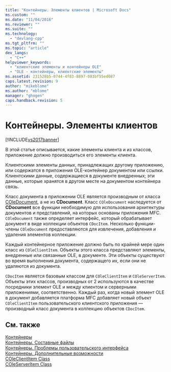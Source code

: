 ```yaml
---
title: "Контейнеры. Элементы клиентов | Microsoft Docs"
ms.custom: ""
ms.date: "11/04/2016"
ms.reviewer: ""
ms.suite: ""
ms.technology: 
  - "devlang-cpp"
ms.tgt_pltfrm: ""
ms.topic: "article"
dev_langs: 
  - "C++"
helpviewer_keywords: 
  - "клиентские элементы и контейнеры OLE"
  - "OLE - контейнеры, клиентские элементы"
ms.assetid: 231528b5-0744-4f83-8897-083bf55ed087
caps.latest.revision: 9
author: "mikeblome"
ms.author: "mblome"
manager: "ghogen"
caps.handback.revision: 5
---
```

# Контейнеры. Элементы клиентов
[!INCLUDE[vs2017banner](../assembler/inline/includes/vs2017banner.md)]

В этой статье описывается, какие элементы клиента и из классов, приложение должно производиться его элементы клиента.  
  
 Клиентскими элементы данных, принадлежащих другому приложению, или содержатся в приложения OLE\-контейнер документом или ссылки.  Клиентскими данные, содержащиеся в документе внедренных; эти данные, которые хранятся в другом месте на документом контейнера связь.  
  
 Класс документа в приложении OLE является производным от класса [COleDocument](../mfc/reference/coledocument-class.md), а не из **CDocument**.  Класс `COleDocument` наследуется от **CDocument** все функции необходимую для использования архитектуры документов и представлений, на которых основаны приложения MFC.  `COleDocument` также определяет интерфейс, который обрабатывает документ в виде коллекции объектов `CDocItem`.  Несколько функции\-члены `COleDocument` предоставляются для извлечения, добавления и удаления элементов коллекции.  
  
 Каждый контейнерное приложение должно быть по крайней мере один класс из `COleClientItem`.  Объекты этого класса представляют элементы, внедренные или связанные OLE, в документе.  Эти объекты существуют во время выполнения документа, содержащего их, если они не удаляются из документа.  
  
 `CDocItem` является базовым классом для `COleClientItem` и `COleServerItem`.  Объекты этих классов, производных от 2 используются в качестве посредники элемент OLE и между клиентом и серверными приложениями, соответственно.  Каждый раз, когда новый элемент OLE в документ добавляется платформа MFC добавляет новый объект `COleClientItem` пользовательского клиентского приложения — производный класс документа в коллекцию объектов `CDocItem`.  
  
## См. также  
 [Контейнеры](../mfc/containers.md)   
 [Контейнеры. Составные файлы](../mfc/containers-compound-files.md)   
 [Контейнеры. Проблемы пользовательского интерфейса](../mfc/containers-user-interface-issues.md)   
 [Контейнеры. Дополнительные возможности](../mfc/containers-advanced-features.md)   
 [COleClientItem Class](../mfc/reference/coleclientitem-class.md)   
 [COleServerItem Class](../mfc/reference/coleserveritem-class.md)